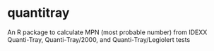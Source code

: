 # quantitray
An R package to calculate MPN (most probable number) from IDEXX Quanti-Tray, Quanti-Tray/2000, and Quanti-Tray/Legiolert tests
